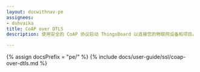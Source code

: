```yaml
---
layout: docwithnav-pe
assignees:
- dshvaika
title: CoAP over DTLS
description: 使用安全的 CoAP 协议启动 ThingsBoard 以连接您的物联网设备和项目。

---
```

{% assign docsPrefix = "pe/" %}
{% include docs/user-guide/ssl/coap-over-dtls.md %}
